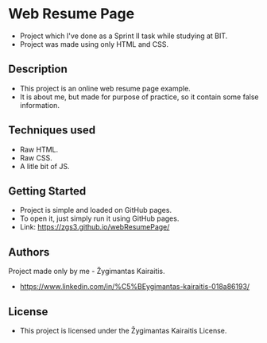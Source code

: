 # Web Resume Page

* Project which I've done as a Sprint II task while studying at BIT. 
* Project was made using only HTML and CSS.


## Description

* This project is an online web resume page example. 
* It is about me, but made for purpose of practice, so it contain some false information.


## Techniques used

* Raw HTML.
* Raw CSS.
* A litle bit of JS.


## Getting Started

* Project is simple and loaded on GitHub pages. 
* To open it, just simply run it using GitHub pages.
* Link: https://zgs3.github.io/webResumePage/


## Authors

Project made only by me - Žygimantas Kairaitis. 
* https://www.linkedin.com/in/%C5%BEygimantas-kairaitis-018a86193/

## License

* This project is licensed under the Žygimantas Kairaitis License.
